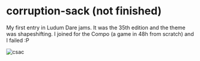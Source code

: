 # corruption-sack (not finished)
My first entry in Ludum Dare jams. It was the 35th edition and the theme was shapeshifting. I joined for the Compo (a game in 48h from scratch) and I failed :P

![csac](https://i.gyazo.com/2c5e98f8dce25c4462b1176189737f1d.png)

